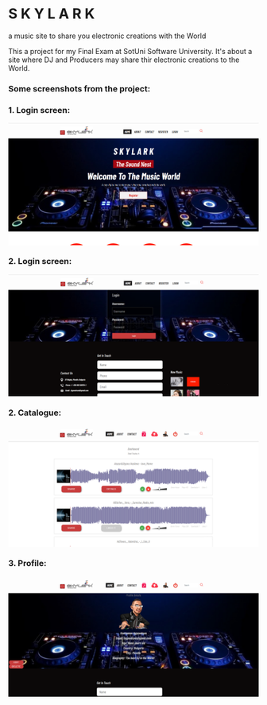# S K Y L A R K
 a music site to share you electronic creations with the World

This a project for my Final Exam at SotUni Software University.
It's about a site where DJ and Producers may share thir electronic creations to the World.

<h3>Some screenshots from the project:</h3>

<h3>1. Login screen:</h3>
<img alt="Login screen" src="https://raw.githubusercontent.com/hypnodrum/Skylark/main/screenshots/home.png?token=GHSAT0AAAAAACRDUXWJIVQUEYHN5SIODI3SZQ76T5Q" align="center"/>
<h3>2. Login screen:</h3>
<img alt="Login screen" src="https://raw.githubusercontent.com/hypnodrum/Skylark/main/screenshots/login.png?token=GHSAT0AAAAAACRDUXWJGFUAYVWSPJ656XI6ZQ76V3Q" align="center"/>
<h3>2. Catalogue:</h3>
<img alt="Login screen" src="https://raw.githubusercontent.com/hypnodrum/Skylark/main/screenshots/dashboard.png?token=GHSAT0AAAAAACRDUXWI3TJRSQXWP4627WH2ZQ76WJQ" align="center"/>
<h3>3. Profile:</h3>
<img alt="Login screen" src="https://raw.githubusercontent.com/hypnodrum/Skylark/main/screenshots/user_details.png?token=GHSAT0AAAAAACRDUXWJ6FEJOHCGBGJZ3UQCZQ76WZQ" align="center"/>
